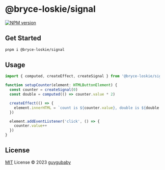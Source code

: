 # @bryce-loskie/signal

[![NPM version](https://img.shields.io/npm/v/@bryce-loskie/signal?color=a1b858&label=)](https://www.npmjs.com/package/@bryce-loskie/signal)

## Get Started

```bash
pnpm i @bryce-loskie/signal
```

## Usage

```ts
import { computed, createEffect, createSignal } from '@bryce-loskie/signal'

function setupCounter(element: HTMLButtonElement) {
  const counter = createSignal(0)
  const double = computed(() => counter.value * 2)

  createEffect(() => {
    element.innerHTML = `count is ${counter.value}, double is ${double.value}`
  })

  element.addEventListener('click', () => {
    counter.value++
  })
}
```

## License

[MIT](./LICENSE) License © 2023 [guygubaby](https://github.com/guygubaby)
